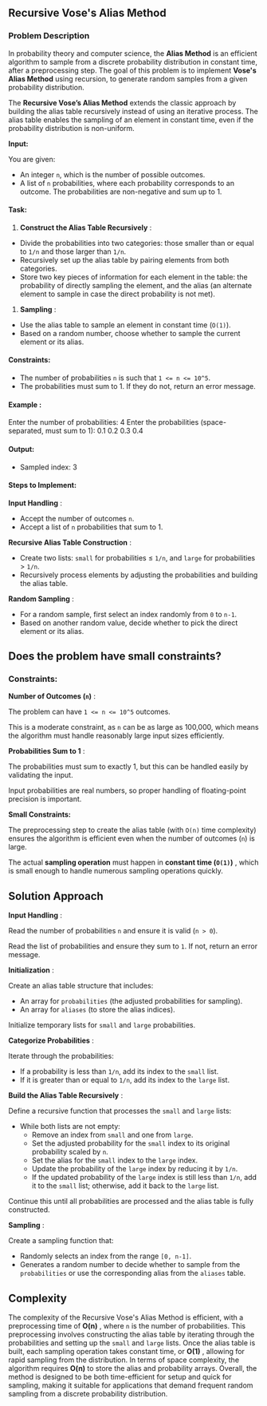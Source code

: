 ## Recursive Vose's Alias Method

### Problem Description

In probability theory and computer science, the **Alias Method** is an efficient algorithm to sample from a discrete probability distribution in constant time, after a preprocessing step. The goal of this problem is to implement **Vose's Alias Method** using recursion, to generate random samples from a given probability distribution.

The **Recursive Vose’s Alias Method** extends the classic approach by building the alias table recursively instead of using an iterative process. The alias table enables the sampling of an element in constant time, even if the probability distribution is non-uniform.

**Input:**

You are given:

* An integer `n`, which is the number of possible outcomes.
* A list of `n` probabilities, where each probability corresponds to an outcome. The probabilities are non-negative and sum up to 1.

#### Task:

1. **Construct the Alias Table Recursively** :

* Divide the probabilities into two categories: those smaller than or equal to `1/n` and those larger than `1/n`.
* Recursively set up the alias table by pairing elements from both categories.
* Store two key pieces of information for each element in the table: the probability of directly sampling the element, and the alias (an alternate element to sample in case the direct probability is not met).

1. **Sampling** :

* Use the alias table to sample an element in constant time (`O(1)`).
* Based on a random number, choose whether to sample the current element or its alias.

#### Constraints:

* The number of probabilities `n` is such that `1 <= n <= 10^5`.
* The probabilities must sum to 1. If they do not, return an error message.

#### Example : 

Enter the number of probabilities: 4
Enter the probabilities (space-separated, must sum to 1):
0.1 0.2 0.3 0.4

#### Output:

* Sampled index: 3

#### Steps to Implement:

**Input Handling** :

* Accept the number of outcomes `n`.
* Accept a list of `n` probabilities that sum to 1.

**Recursive Alias Table Construction** :

* Create two lists: `small` for probabilities ≤ `1/n`, and `large` for probabilities > `1/n`.
* Recursively process elements by adjusting the probabilities and building the alias table.

**Random Sampling** :

* For a random sample, first select an index randomly from `0` to `n-1`.
* Based on another random value, decide whether to pick the direct element or its alias.

## Does the problem have small constraints?

### Constraints:

**Number of Outcomes (`n`)** :

The problem can have `1 <= n <= 10^5` outcomes.

This is a moderate constraint, as `n` can be as large as 100,000, which means the algorithm must handle reasonably large input sizes efficiently.

**Probabilities Sum to 1** :

The probabilities must sum to exactly 1, but this can be handled easily by validating the input.

Input probabilities are real numbers, so proper handling of floating-point precision is important.

**Small Constraints:**

The preprocessing step to create the alias table (with `O(n)` time complexity) ensures the algorithm is efficient even when the number of outcomes (`n`) is large.

The actual **sampling operation** must happen in  **constant time (`O(1)`)** , which is small enough to handle numerous sampling operations quickly.

## Solution Approach

**Input Handling** :

Read the number of probabilities `n` and ensure it is valid (`n > 0`).

Read the list of probabilities and ensure they sum to `1`. If not, return an error message.

**Initialization** :

Create an alias table structure that includes:

* An array for `probabilities` (the adjusted probabilities for sampling).
* An array for `aliases` (to store the alias indices).

Initialize temporary lists for `small` and `large` probabilities.

**Categorize Probabilities** :

Iterate through the probabilities:

* If a probability is less than `1/n`, add its index to the `small` list.
* If it is greater than or equal to `1/n`, add its index to the `large` list.

**Build the Alias Table Recursively** :

Define a recursive function that processes the `small` and `large` lists:

* While both lists are not empty:
  * Remove an index from `small` and one from `large`.
  * Set the adjusted probability for the `small` index to its original probability scaled by `n`.
  * Set the alias for the `small` index to the `large` index.
  * Update the probability of the `large` index by reducing it by `1/n`.
  * If the updated probability of the `large` index is still less than `1/n`, add it to the `small` list; otherwise, add it back to the `large` list.

Continue this until all probabilities are processed and the alias table is fully constructed.

**Sampling** :

Create a sampling function that:

* Randomly selects an index from the range `[0, n-1]`.
* Generates a random number to decide whether to sample from the `probabilities` or use the corresponding alias from the `aliases` table.

## Complexity

The complexity of the Recursive Vose's Alias Method is efficient, with a preprocessing time of  **O(n)** , where `n` is the number of probabilities. This preprocessing involves constructing the alias table by iterating through the probabilities and setting up the `small` and `large` lists. Once the alias table is built, each sampling operation takes constant time, or  **O(1)** , allowing for rapid sampling from the distribution. In terms of space complexity, the algorithm requires **O(n)** to store the alias and probability arrays. Overall, the method is designed to be both time-efficient for setup and quick for sampling, making it suitable for applications that demand frequent random sampling from a discrete probability distribution.
